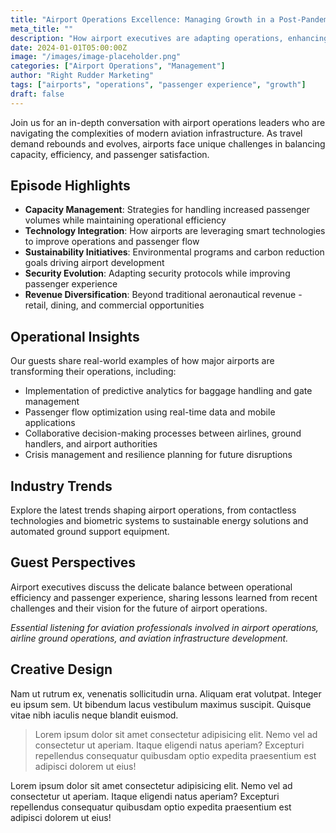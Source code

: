 ```yaml
---
title: "Airport Operations Excellence: Managing Growth in a Post-Pandemic World"
meta_title: ""
description: "How airport executives are adapting operations, enhancing passenger experience, and managing unprecedented growth in travel demand."
date: 2024-01-01T05:00:00Z
image: "/images/image-placeholder.png"
categories: ["Airport Operations", "Management"]
author: "Right Rudder Marketing"
tags: ["airports", "operations", "passenger experience", "growth"]
draft: false
---
```


Join us for an in-depth conversation with airport operations leaders who are navigating the complexities of modern aviation infrastructure. As travel demand rebounds and evolves, airports face unique challenges in balancing capacity, efficiency, and passenger satisfaction.

## Episode Highlights

- **Capacity Management**: Strategies for handling increased passenger volumes while maintaining operational efficiency
- **Technology Integration**: How airports are leveraging smart technologies to improve operations and passenger flow
- **Sustainability Initiatives**: Environmental programs and carbon reduction goals driving airport development
- **Security Evolution**: Adapting security protocols while improving passenger experience
- **Revenue Diversification**: Beyond traditional aeronautical revenue - retail, dining, and commercial opportunities

## Operational Insights

Our guests share real-world examples of how major airports are transforming their operations, including:

- Implementation of predictive analytics for baggage handling and gate management
- Passenger flow optimization using real-time data and mobile applications
- Collaborative decision-making processes between airlines, ground handlers, and airport authorities
- Crisis management and resilience planning for future disruptions

## Industry Trends

Explore the latest trends shaping airport operations, from contactless technologies and biometric systems to sustainable energy solutions and automated ground support equipment.

## Guest Perspectives

Airport executives discuss the delicate balance between operational efficiency and passenger experience, sharing lessons learned from recent challenges and their vision for the future of airport operations.

_Essential listening for aviation professionals involved in airport operations, airline ground operations, and aviation infrastructure development._

## Creative Design

Nam ut rutrum ex, venenatis sollicitudin urna. Aliquam erat volutpat. Integer eu ipsum sem. Ut bibendum lacus vestibulum maximus suscipit. Quisque vitae nibh iaculis neque blandit euismod.

> Lorem ipsum dolor sit amet consectetur adipisicing elit. Nemo vel ad consectetur ut aperiam. Itaque eligendi natus aperiam? Excepturi repellendus consequatur quibusdam optio expedita praesentium est adipisci dolorem ut eius!

Lorem ipsum dolor sit amet consectetur adipisicing elit. Nemo vel ad consectetur ut aperiam. Itaque eligendi natus aperiam? Excepturi repellendus consequatur quibusdam optio expedita praesentium est adipisci dolorem ut eius!
